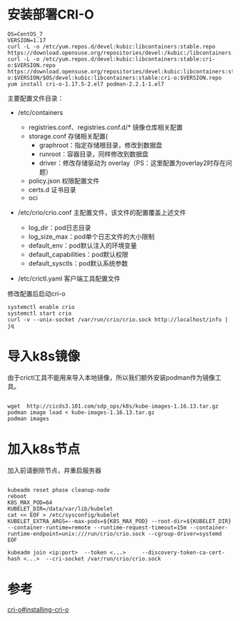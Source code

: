 # 安装部署CRI-O

```shell
OS=CentOS_7
VERSION=1.17
curl -L -o /etc/yum.repos.d/devel:kubic:libcontainers:stable.repo https://download.opensuse.org/repositories/devel:/kubic:/libcontainers:/stable/$OS/devel:kubic:libcontainers:stable.repo
curl -L -o /etc/yum.repos.d/devel:kubic:libcontainers:stable:cri-o:$VERSION.repo https://download.opensuse.org/repositories/devel:kubic:libcontainers:stable:cri-o:$VERSION/$OS/devel:kubic:libcontainers:stable:cri-o:$VERSION.repo
yum install cri-o-1.17.5-2.el7 podman-2.2.1-1.el7 

```
主要配置文件目录：

- /etc/containers
    - registries.conf、registries.conf.d/* 镜像仓库相关配置
    - storage.conf 存储相关配置(
        - graphroot：指定存储根目录，修改到数据盘
        - runroot：容器目录，同样修改到数据盘
        - driver：修改存储驱动为 overlay（PS：这里配置为overlay2时存在问题）
    - policy.json 权限配置文件
    - certs.d 证书目录
    - oci 
   
-  /etc/crio/crio.conf 主配置文件，该文件的配置覆盖上述文件
    - log_dir：pod日志目录
    - log_size_max：pod单个日志文件的大小限制
    - default_env：pod默认注入的环境变量
    - default_capabilities：pod默认权限
    - default_sysctls：pod默认系统参数

- /etc/crictl.yaml 客户端工具配置文件

修改配置后启动cri-o
```shell
systemctl enable crio
systemctl start crio
curl -v --unix-socket /var/run/crio/crio.sock http://localhost/info | jq
```

#  导入k8s镜像

由于crictl工具不能用来导入本地镜像，所以我们额外安装podman作为镜像工具。

```shell

wget  http://cicds3.101.com/sdp_ops/k8s/kube-images-1.16.13.tar.gz
podman image load < kube-images-1.16.13.tar.gz
podman images
```

# 加入k8s节点
加入前请删除节点，并重启服务器
```shell

kubeadm reset phase cleanup-node       
reboot
K8S_MAX_POD=64
KUBELET_DIR=/data/var/lib/kubelet
cat << EOF > /etc/sysconfig/kubelet
KUBELET_EXTRA_ARGS=--max-pods=${K8S_MAX_POD} --root-dir=${KUBELET_DIR}  --container-runtime=remote --runtime-request-timeout=15m --container-runtime-endpoint=unix:///run/crio/crio.sock --cgroup-driver=systemd 
EOF

kubeadm join <ip:port>  --token <...>     --discovery-token-ca-cert-hash <...>  --cri-socket /var/run/crio/crio.sock
```

# 参考
[cri-o#installing-cri-o](https://github.com/cri-o/cri-o#installing-cri-o)